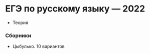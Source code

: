 # ЕГЭ по русскому языку — 2022

* <a onclick="loadURL('rus//ege//2022//theory//README')">Теория</a>

### Сборники
* <a onclick="loadURL('rus//ege//2022//tsibulko//README')">Цыбулько. 10 вариантов</a>
